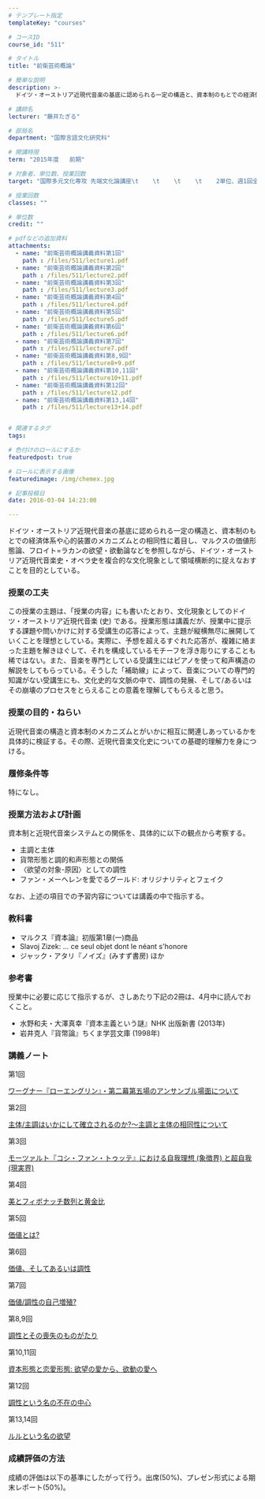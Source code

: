 ```yaml
---
# テンプレート指定
templateKey: "courses"

# コースID
course_id: "511"

# タイトル
title: "前衛芸術概論"

# 簡単な説明
description: >-
  ドイツ・オーストリア近現代音楽の基底に認められる一定の構造と、資本制のもとでの経済体系や心的装置のメカニズムとの相同性に着目し、マルクスの価値形態論、フロイト=ラカンの欲望・欲動論などを参照しながら、...

# 講師名
lecturer: "藤井たぎる"

# 部局名
department: "国際言語文化研究科"

# 開講時限
term: "2015年度	前期"

# 対象者、単位数、授業回数
target: "国際多元文化専攻 先端文化論講座\t    \t    \t    \t    2単位、週1回全15回"

# 授業回数
classes: ""

# 単位数
credit: ""

# pdfなどの追加資料
attachments: 
  - name: "前衛芸術概論講義資料第1回" 
    path : /files/511/lecture1.pdf
  - name: "前衛芸術概論講義資料第2回" 
    path : /files/511/lecture2.pdf
  - name: "前衛芸術概論講義資料第3回" 
    path : /files/511/lecture3.pdf
  - name: "前衛芸術概論講義資料第4回" 
    path : /files/511/lecture4.pdf
  - name: "前衛芸術概論講義資料第5回" 
    path : /files/511/lecture5.pdf
  - name: "前衛芸術概論講義資料第6回" 
    path : /files/511/lecture6.pdf
  - name: "前衛芸術概論講義資料第7回" 
    path : /files/511/lecture7.pdf
  - name: "前衛芸術概論講義資料第8,9回" 
    path : /files/511/lecture8+9.pdf
  - name: "前衛芸術概論講義資料第10,11回" 
    path : /files/511/lecture10+11.pdf
  - name: "前衛芸術概論講義資料第12回" 
    path : /files/511/lecture12.pdf
  - name: "前衛芸術概論講義資料第13,14回" 
    path : /files/511/lecture13+14.pdf


# 関連するタグ
tags:

# 色付けのロールにするか
featuredpost: true

# ロールに表示する画像
featuredimage: /img/chemex.jpg

# 記事投稿日
date: 2016-03-04 14:23:00

---
```

ドイツ・オーストリア近現代音楽の基底に認められる一定の構造と、資本制のもとでの経済体系や心的装置のメカニズムとの相同性に着目し、マルクスの価値形態論、フロイト=ラカンの欲望・欲動論などを参照しながら、ドイツ・オーストリア近現代音楽史・オペラ史を複合的な文化現象として領域横断的に捉えなおすことを目的としている。
### 授業の工夫

この授業の主題は、「授業の内容」にも書いたとおり、文化現象としてのドイツ・オーストリア近現代音楽 (史) である。授業形態は講義だが、授業中に提示する課題や問いかけに対する受講生の応答によって、主題が縦横無尽に展開していくことを理想としている。実際に、予想を超えるすぐれた応答が、複雑に絡まった主題を解きほぐして、それを構成しているモチーフを浮き彫りにすることも稀ではない。また、音楽を専門としている受講生にはピアノを使って和声構造の解説をしてもらっている。そうした「補助線」によって、音楽についての専門的知識がない受講生にも、文化史的な文脈の中で、調性の発展、そして/あるいはその崩壊のプロセスをとらえることの意義を理解してもらえると思う。

### 授業の目的・ねらい

近現代音楽の構造と資本制のメカニズムとがいかに相互に関連しあっているかを具体的に検証する。その際、近現代音楽文化史についての基礎的理解力を身につける。 

### 履修条件等

特になし。

### 授業方法および計画

資本制と近現代音楽システムとの関係を、具体的に以下の観点から考察する。

  * 主調と主体
  * 貨幣形態と調的和声形態との関係
  * 〈欲望の対象-原因〉としての調性
  * ファン・メーヘレンを愛でるグールド: オリジナリティとフェイク

なお、上述の項目での予習内容については講義の中で指示する。 

### 教科書

  * マルクス『資本論』初版第1章(一)商品
  * Slavoj Zizek: ... ce seul objet dont le néant s'honore
  * ジャック・アタリ『ノイズ』(みすず書房) ほか

### 参考書

授業中に必要に応じて指示するが、さしあたり下記の2冊は、4月中に読んでおくこと。

  * 水野和夫・大澤真幸『資本主義という謎』NHK 出版新書 (2013年)
  * 岩井克人『貨幣論』ちくま学芸文庫 (1998年)

### 講義ノート

第1回


[ワーグナー『ローエングリン』・第二幕第五場のアンサンブル場面について](/files/511/lecture1.pdf) 

第2回


[主体/主調はいかにして確立されるのか?～主調と主体の相同性について](/files/511/lecture2.pdf) 

第3回


[モーツァルト『コシ・ファン・トゥッテ』における自我理想 (象徴界) と超自我 (現実界)](/files/511/lecture3.pdf) 

第4回


[美とフィボナッチ数列と黄金比](/files/511/lecture4.pdf) 

第5回


[価値とは?](/files/511/lecture5.pdf) 

第6回


[価値、そしてあるいは調性](/files/511/lecture6.pdf) 

第7回


[価値/調性の自己増殖?](/files/511/lecture7.pdf) 

第8,9回


[調性とその喪失のものがたり](/files/511/lecture8+9.pdf) 

第10,11回


[資本形態と恋愛形態: 欲望の愛から、欲動の愛へ](/files/511/lecture10+11.pdf) 

第12回


[調性という名の不在の中心](/files/511/lecture12.pdf) 

第13,14回


[ルルという名の欲望](/files/511/lecture13+14.pdf) 

### 成績評価の方法

成績の評価は以下の基準にしたがって行う。出席(50%)、プレゼン形式による期末レポート(50%)。
